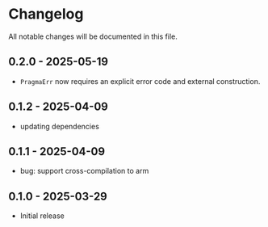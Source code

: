 # Changelog

All notable changes will be documented in this file.

## 0.2.0 - 2025-05-19

- `PragmaErr` now requires an explicit error code and external construction.

## 0.1.2 - 2025-04-09

- updating dependencies

## 0.1.1 - 2025-04-09

- bug: support cross-compilation to arm

## 0.1.0 - 2025-03-29

- Initial release
